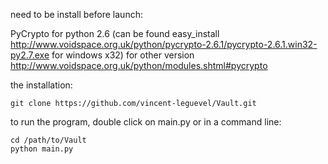 need to be install before launch:

   PyCrypto for python 2.6 (can be found easy_install http://www.voidspace.org.uk/python/pycrypto-2.6.1/pycrypto-2.6.1.win32-py2.7.exe for windows x32)
   for other version http://www.voidspace.org.uk/python/modules.shtml#pycrypto

the installation:

    git clone https://github.com/vincent-leguevel/Vault.git

to run the program, double click on main.py or in a command line:

    cd /path/to/Vault
    python main.py